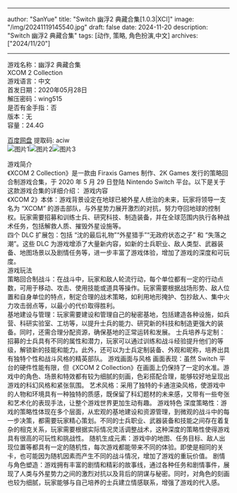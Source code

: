 
---
author: "SanYue"
title: "Switch 幽浮2 典藏合集[1.0.3|XCI]"
image: "/img/20241119145540.jpg"
draft: false
date: 2024-11-20
description: "Switch 幽浮2 典藏合集"
tags: [动作, 策略, 角色扮演,中文]
archives: ["2024/11/20"]

---

游戏名称：幽浮2 典藏合集   
XCOM 2 Collection    
游戏语言：中文  
首发日期：2020年05月28日  
解压密码：wing515  
是否有金手指：否  
版本：无   
容量：24.4G

[百度网盘](https://pan.baidu.com/s/1kaFkv4CfwZzzgeJdjz-b6Q) 提取码: aciw  
![图片1](/img/b1588b.jpg)![图片2](/img/3b881f.jpg)![图片3](/img/bd0dda.jpg)  

游戏简介  
《XCOM 2 Collection》是一款由 Firaxis Games 制作、2K Games 发行的策略回合制游戏合集，于 2020 年 5 月 29 日登陆 Nintendo Switch 平台。以下是关于这款游戏合集的详细介绍：
游戏内容  
《XCOM 2》本体：游戏背景设定在地球已被外星人统治的未来，玩家将领导一支名为 “XCOM” 的游击部队，与外星势力展开激烈的对抗，努力夺回地球的控制权。玩家需要招募和训练士兵、研究科技、制造装备，并在全球范围内执行各种战术任务，包括解救人质、摧毁外星设施等。  
四个 DLC 扩展包：包括 “沈的最后礼物”“外星猎手”“无政府状态之子” 和 “失落之潮”。这些 DLC 为游戏增添了大量新内容，如新的士兵职业、敌人类型、武器装备、地图场景以及剧情任务等，进一步丰富了游戏体验，增加了游戏的深度和可玩度。  
游戏玩法  
策略回合制战斗：在战斗中，玩家和敌人轮流行动，每个单位都有一定的行动点数，可用于移动、攻击、使用技能或道具等操作。玩家需要根据战场形势、敌人位置和自身单位的特点，制定合理的战术策略，如利用地形掩护、包抄敌人、集中火力攻击弱点等，以最小的代价取得胜利。  
基地建设与管理：玩家需要建设和管理自己的秘密基地，包括建造各种设施，如兵营、科研实验室、工坊等，以提升士兵的能力、研究新的科技和制造更强大的装备。同时，还需合理分配资源，确保基地的正常运转和发展。
士兵培养与定制：招募的士兵具有不同的属性和潜力，玩家可以通过训练和战斗经验提升他们的等级，解锁新的技能和能力。此外，还可以为士兵定制装备、外观和昵称，培养出具有独特个性和战斗风格的精英部队。
游戏画面与风格
画面表现：虽然 Switch 平台的硬件性能有限，但《XCOM 2 Collection》在画面上仍保持了一定的水准。游戏中的角色、场景和特效都有较为细腻的刻画，色彩搭配合理，能够较好地呈现出游戏的科幻风格和紧张氛围。
艺术风格：采用了独特的卡通渲染风格，使游戏中的人物和环境具有一种独特的质感，既保留了科幻题材的未来感，又带有一些夸张和艺术化的表现手法，让整个游戏世界更加生动有趣。
游戏特色
深度策略性：游戏的策略性体现在多个层面，从宏观的基地建设和资源管理，到微观的战斗中的每一步决策，都需要玩家精心策划。不同的士兵职业、武器装备和技能之间存在着复杂的相克关系，玩家需要根据实际情况灵活调整战术，这种深度的策略性使得游戏具有很高的可玩性和挑战性。
随机生成元素：游戏中的地图、任务目标、敌人出现位置等都具有一定的随机性，每次游戏都能带来不同的体验。即使是相同的关卡，也可能因为随机因素而产生不同的战斗情况，增加了游戏的重玩价值。
剧情与角色塑造：游戏拥有丰富的剧情和精彩的故事线，通过各种任务和剧情事件，展现了人类与外星势力之间的激烈对抗以及背后的阴谋与秘密。同时，对角色的刻画也较为细腻，玩家能够与自己培养的士兵建立情感联系，增强了游戏的代入感。
